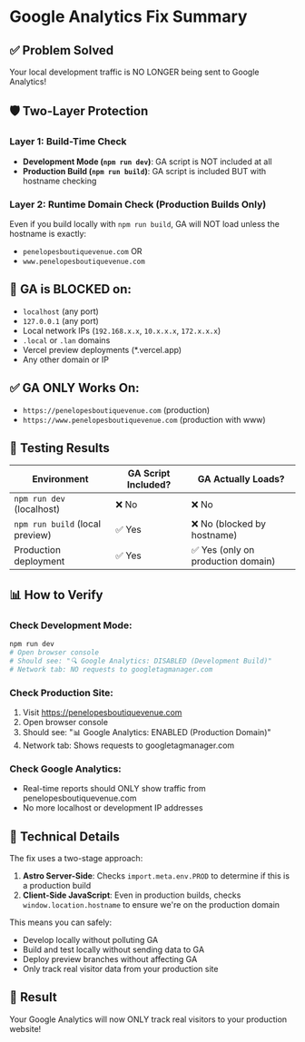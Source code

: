 # Google Analytics Fix Summary

## ✅ Problem Solved
Your local development traffic is NO LONGER being sent to Google Analytics!

## 🛡️ Two-Layer Protection

### Layer 1: Build-Time Check
- **Development Mode (`npm run dev`)**: GA script is NOT included at all
- **Production Build (`npm run build`)**: GA script is included BUT with hostname checking

### Layer 2: Runtime Domain Check (Production Builds Only)
Even if you build locally with `npm run build`, GA will NOT load unless the hostname is exactly:
- `penelopesboutiquevenue.com` OR
- `www.penelopesboutiquevenue.com`

## 🚫 GA is BLOCKED on:
- `localhost` (any port)
- `127.0.0.1` (any port)
- Local network IPs (`192.168.x.x`, `10.x.x.x`, `172.x.x.x`)
- `.local` or `.lan` domains
- Vercel preview deployments (*.vercel.app)
- Any other domain or IP

## ✅ GA ONLY Works On:
- `https://penelopesboutiquevenue.com` (production)
- `https://www.penelopesboutiquevenue.com` (production with www)

## 🧪 Testing Results

| Environment | GA Script Included? | GA Actually Loads? |
|------------|-------------------|-------------------|
| `npm run dev` (localhost) | ❌ No | ❌ No |
| `npm run build` (local preview) | ✅ Yes | ❌ No (blocked by hostname) |
| Production deployment | ✅ Yes | ✅ Yes (only on production domain) |

## 📊 How to Verify

### Check Development Mode:
```bash
npm run dev
# Open browser console
# Should see: "🔍 Google Analytics: DISABLED (Development Build)"
# Network tab: NO requests to googletagmanager.com
```

### Check Production Site:
1. Visit https://penelopesboutiquevenue.com
2. Open browser console
3. Should see: "📊 Google Analytics: ENABLED (Production Domain)"
4. Network tab: Shows requests to googletagmanager.com

### Check Google Analytics:
- Real-time reports should ONLY show traffic from penelopesboutiquevenue.com
- No more localhost or development IP addresses

## 🔧 Technical Details

The fix uses a two-stage approach:

1. **Astro Server-Side**: Checks `import.meta.env.PROD` to determine if this is a production build
2. **Client-Side JavaScript**: Even in production builds, checks `window.location.hostname` to ensure we're on the production domain

This means you can safely:
- Develop locally without polluting GA
- Build and test locally without sending data to GA
- Deploy preview branches without affecting GA
- Only track real visitor data from your production site

## 🎉 Result
Your Google Analytics will now ONLY track real visitors to your production website!
